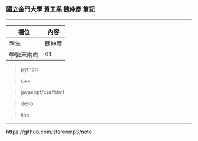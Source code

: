 ### **國立金門大學 資工系 魏仲彥 筆記**

<hr>

欄位 | 內容
-----|--------
學生|[魏仲彥](https://stereomp3.github.io/wp109b/homework/MyWeb8.0/MyWeb.html)
學號末兩碼| 41

> python

> c++

> javasript/css/html

> deno

> linx

<hr>
https://github.com/stereomp3/note
